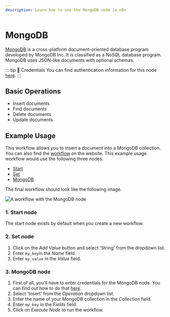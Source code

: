 ```yaml
---
description: Learn how to use the MongoDB node in n8n
---
```


# MongoDB

[MongoDB](https://www.mongodb.com/) is a cross-platform document-oriented database program developed by MongoDB Inc. It is classified as a NoSQL database program. MongoDB uses JSON-like documents with optional schemas.

::: tip 🔑 Credentials
You can find authentication information for this node [here](../../../credentials/MongoDB/README.md).
:::

## Basic Operations

- Insert documents
- Find documents
- Delete documents
- Update documents


## Example Usage

This workflow allows you to insert a document into a MongoDB collection. You can also find the [workflow](https://n8n.io/workflows/503) on the website. This example usage workflow would use the following three nodes.
- [Start](../../core-nodes/Start/README.md)
- [Set](../../core-nodes/Set/README.md)
- [MongoDB]()

The final workflow should look like the following image.

![A workflow with the MongoDB node](./workflow.png)

### 1. Start node

The start node exists by default when you create a new workflow.

### 2. Set node

1. Click on the *Add Value* button and select 'String' from the dropdown list.
2. Enter `my_key`in the *Name* field.
3. Enter `my_value` in the *Value* field.

### 3. MongoDB node

1. First of all, you'll have to enter credentials for the MongoDB node. You can find out how to do that [here](../../../credentials/MongoDB/README.md).
2. Select 'Insert' from the *Operation* dropdown list.
3. Enter the name of your MongoDB collection in the *Collection* field.
4. Enter `my_key` in the *Fields* field.
5. Click on *Execute Node* to run the workflow.
